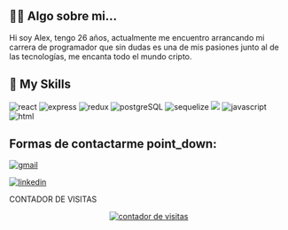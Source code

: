 ## :raising_hand_man: Algo sobre mi...
Hi soy Alex, tengo 26 años, actualmente me encuentro arrancando mi carrera de programador que sin dudas es una de mis pasiones junto al de las tecnologías, me encanta todo el mundo cripto.

## :green_book: My Skills

![react](https://img.shields.io/badge/REACT-61DAFB?style=for-the-badge&logo=React&logoColor=black)
![express](https://img.shields.io/badge/EXPRESS-000000?style=for-the-badge&logo=Express&logoColor=white)
![redux](https://img.shields.io/badge/REDUX-764ABC?style=for-the-badge&logo=Redux&logoColor=black)
![postgreSQL](https://img.shields.io/badge/PostgreSQL-4169E1?style=for-the-badge&logo=PostgreSQL&logoColor=black)
![sequelize](https://img.shields.io/badge/Sequelize-52B0E7?style=for-the-badge&logo=Sequelize&logoColor=black)
![](https://img.shields.io/badge/node.js-339933?style=for-the-badge&logo=Node.js&logoColor=black)
![javascript](https://img.shields.io/badge/JAVASCRIPT-F7DF1E?style=for-the-badge&logo=JavaScript&logoColor=black)
![html](https://img.shields.io/badge/HTML-E34F26?style=for-the-badge&logo=HTML5&logoColor=black)



## Formas de contactarme point_down: 




[![gmail](https://img.shields.io/badge/Gmail-EA4335?style=for-the-badge&logo=Gmail&logoColor=white)](mailto:lavalalexander@gmail.com)

[![linkedin](https://img.shields.io/badge/LinkedIn-0A66C2?style=for-the-badge&logo=LinkedIn&logoColor=white)](https://www.linkedin.com/in/lavalalex/)



CONTADOR DE VISITAS
<!-- Contador de visitas -->
<center><a href="http://www.websmultimedia.com/contador-de-visitas-gratis" title="Contador De Visitas Gratis">
<img style="border: 0px solid; display: inline;" alt="contador de visitas" src="http://www.websmultimedia.com/contador-de-visitas.php?id=305478"></a><br></center>
<!-- Fin Contador de visitas -->
